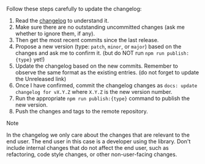 Follow these steps carefully to update the changelog:

1. Read the [changelog](/CHANGELOG.md) to understand it.
2. Make sure there are no outstanding uncommitted changes (ask me whether to ignore them, if any).
3. Then get the most recent commits since the last release.
4. Propose a new version (type: `patch`, `minor`, or `major`) based on the changes and ask me to confirm it. (but do NOT run `npm run publish:{type}` yet!)
5. Update the changelog based on the new commits. Remember to observe the same format as the existing entries. (do not forget to update the Unreleased link)
6. Once I have confirmed, commit the changelog changes as `docs: update changelog for vX.Y.Z` where `X.Y.Z` is the new version number.
7. Run the appropriate `npm run publish:{type}` command to publish the new version.
8. Push the changes and tags to the remote repository.

> [!NOTE]
> In the changelog we only care about the changes that are relevant to the end user. The end user in this case is a developer using the library. Don't include internal changes that do not affect the end user, such as refactoring, code style changes, or other non-user-facing changes.
